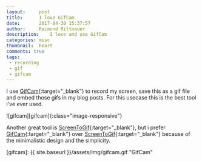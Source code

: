 ```yaml
---
layout:     post
title:      I love GifCam
date:       2017-04-30 15:37:57
author:     Raimund Rittnauer
description:    I love and use GifCam
categories: misc
thumbnail:  heart
comments: true
tags:
 - recording
 - gif
 - gifcam
---
```


I use [GifCam][1]{:target="_blank"} to record my screen, save this as a gif file and embed those gifs in my blog posts. For this usecase this is the best tool i've ever used.

![gifcam][gifcam]{:class="image-responsive"}

Another great tool is [ScreenToGif][2]{:target="_blank"}, but i prefer [GifCam][1]{:target="_blank"} over [ScreenToGif][2]{:target="_blank"} because of the minimalistic design and the simplicity.

[1]: http://blog.bahraniapps.com/gifcam/
[2]: http://www.screentogif.com/

[gifcam]: {{ site.baseurl }}/assets/img/gifcam.gif "GifCam"
